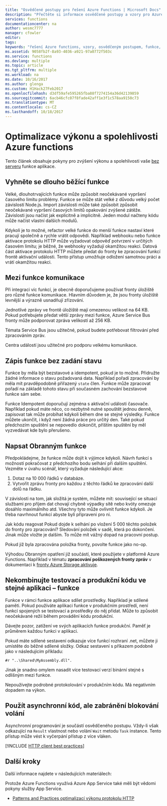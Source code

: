 ```yaml
---
title: "Osvědčené postupy pro řešení Azure Functions | Microsoft Docs"
description: "Přečtěte si informace osvědčené postupy a vzory pro Azure Functions."
services: functions
documentationcenter: na
author: wesmc7777
manager: cfowler
editor: 
tags: 
keywords: "řešení Azure functions, vzory, osvědčeným postupem, funkce, událostí zpracování, webhooků, dynamické výpočetní, bez serveru architektura"
ms.assetid: 9058fb2f-8a93-4036-a921-97a0772f503c
ms.service: functions
ms.devlang: multiple
ms.topic: article
ms.tgt_pltfrm: multiple
ms.workload: na
ms.date: 10/16/2017
ms.author: glenga
ms.custom: H1Hack27Feb2017
ms.openlocfilehash: d3df59afe595265fba88f7274154a36d42139859
ms.sourcegitcommit: 6acb46cfc07f8fade42aff1e3f1c578aa9150c73
ms.translationtype: MT
ms.contentlocale: cs-CZ
ms.lasthandoff: 10/18/2017
---
```

# <a name="optimize-the-performance-and-reliability-of-azure-functions"></a>Optimalizace výkonu a spolehlivosti Azure functions

Tento článek obsahuje pokyny pro zvýšení výkonu a spolehlivosti vaše [bez serveru](https://azure.microsoft.com/overview/serverless-computing/) funkce aplikace. 


## <a name="avoid-long-running-functions"></a>Vyhněte se dlouho běžící funkce

Velké, dlouhotrvajících funkce může způsobit neočekávané vypršení časového limitu problémy. Funkce se může stát velké z důvodu velký počet závislostí Node.js. Import závislosti může také způsobit způsobit neočekávané vypršení časových limitů opakování zvýšené zátěže. Závislosti jsou načíst jak explicitně a implicitně. Jeden modul načteny kódu může načíst vlastní dalších modulů.  

Kdykoli je to možné, refactor velké funkce do menší funkce nastaví které pracují společně a rychle vrátit odpovědi. Například webhooku nebo funkce aktivace protokolu HTTP může vyžadovat odpověď potvrzení v určitých časovém limitu; je běžné, že webhooky vyžadují okamžitou reakci. Datová část aktivace protokolu HTTP můžete předat do fronty ke zpracování funkcí frontě aktivační události. Tento přístup umožňuje odložení samotnou práci a vrátí okamžitou reakci.


## <a name="cross-function-communication"></a>Mezi funkce komunikace

Při integraci víc funkcí, je obecně doporučujeme používat fronty úložiště pro různé funkce komunikace.  Hlavním důvodem je, že jsou fronty úložiště levnější a výrazně usnadňují zřizování. 

Jednotlivé zprávy ve frontě úložiště mají omezenou velikost na 64 KB. Pokud potřebujete předat větší zprávy mezi funkce, Azure Service Bus fronty může podporovat zpráva velikostí až 256 KB.

Témata Service Bus jsou užitečné, pokud budete potřebovat filtrování před zpracováním zpráv.

Centra událostí jsou užitečné pro podporu velkému komunikace.


## <a name="write-functions-to-be-stateless"></a>Zápis funkce bez zadání stavu 

Funkce by měla být bezstavové a idempotent, pokud je to možné. Přidružte žádné informace o stavu požadovaná data. Například pořadí zpracování by měla mít pravděpodobně přiřazený `state` člen. Funkce může zpracovat pořadí na základě tohoto stavu při současném zachování bezstavové funkce sám sebe. 

Funkce Idempotent doporučují zejména s aktivační události časovače. Například pokud máte něco, co nezbytně nutné spouštět jednou denně, zapisovat tak může probíhat kdykoli během dne se stejné výsledky. Funkce můžete ukončit, i když není žádná práce pro určitý den. Také pokud předchozím spuštění se nepovedlo dokončit, příštím spuštění by měl vyzvedávat kde bylo přerušeno.


## <a name="write-defensive-functions"></a>Napsat Obranným funkce

Předpokládejme, že funkce může dojít k výjimce kdykoli. Návrh funkcí s možností pokračovat z předchozího bodu selhání při dalším spuštění. Vezměte v úvahu scénář, který vyžaduje následující akce:

1. Dotaz na 10 000 řádků v databáze.
2. Vytvořit zprávu fronty pro každou z těchto řádků ke zpracování další dolů na řádku.
 
V závislosti na tom, jak složitá je systém, můžete mít: související se situací službami pro příjem dat chovají chybně výpadky sítě nebo kvóty omezuje dosáhlo maximálního atd. Všechny tyto může ovlivnit funkce kdykoli. Je třeba navrhnout funkcí abyste byli připraveni pro ni.

Jak kódu reagovat Pokud dojde k selhání po vložení 5 000 těchto položek do fronty pro zpracování? Sledování položek v sadě, která po dokončení. Jinak může vložte je dalším. To může mít vážný dopad na pracovní postup. 

Pokud již byla zpracována položka fronty, povolte funkce jako no-op.

Výhodou Obranným opatření již součástí, které použijete v platformě Azure Functions. Například v tématu **zpracování poškozených fronty zpráv** v dokumentaci k [fronty Azure Storage aktivuje](functions-bindings-storage-queue.md#trigger).
 

## <a name="dont-mix-test-and-production-code-in-the-same-function-app"></a>Nekombinujte testovací a produkční kódu ve stejné aplikaci – funkce

Funkce v rámci funkce aplikace sdílet prostředky. Například je sdílené paměti. Pokud používáte aplikaci funkce v produkčním prostředí, není funkcí spojených se testovací a prostředky do něj přidat. Může to způsobit neočekávané režii během provádění kódu produkční.

Dávejte pozor, zatížení ve svých aplikacích funkce produkční. Paměť je průměrem každou funkci v aplikaci.

Pokud máte sdílené sestavení odkazuje více funkcí rozhraní .net, můžete ji umístěte do běžné sdílené složky. Odkaz sestavení s příkazem podobně jako v následujícím příkladu: 

    #r "..\Shared\MyAssembly.dll". 

Jinak je snadno omylem nasadit více testovací verzí binární stejné s odlišným mezi funkce.

Nepoužívejte podrobné protokolování v produkčním kódu. Má negativním dopadem na výkon.



## <a name="use-async-code-but-avoid-blocking-calls"></a>Použít asynchronní kód, ale zabránění blokování volání

Asynchronní programování je součástí osvědčeného postupu. Vždy-li však odkazující na `Result` vlastnost nebo volání `Wait` metodu `Task` instance. Tento přístup může vést k vyčerpání přístup z více vláken.


[!INCLUDE [HTTP client best practices](../../includes/functions-http-client-best-practices.md)]

## <a name="next-steps"></a>Další kroky
Další informace najdete v následujících materiálech:

Protože Azure Functions využívá Azure App Service také měli být vědomi pokyny služby App Service.
* [Patterns and Practices optimalizací výkonu protokolu HTTP](https://docs.microsoft.com/azure/architecture/antipatterns/improper-instantiation/)

